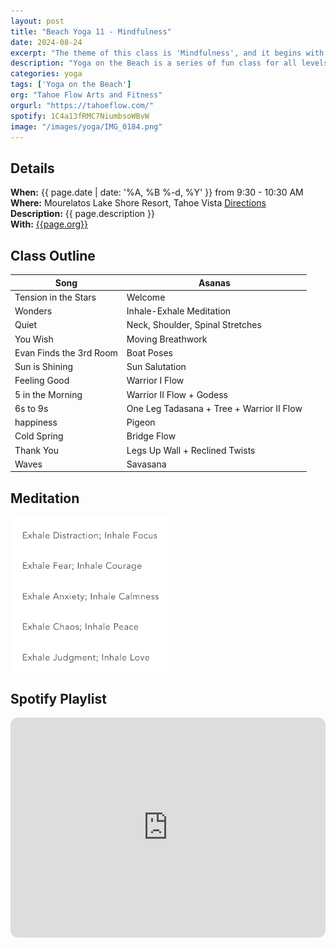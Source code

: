 ```yaml
---
layout: post
title: "Beach Yoga 11 - Mindfulness"
date: 2024-08-24
excerpt: "The theme of this class is 'Mindfulness', and it begins with an inhale-exhale meditation. Because was 45° outside and raining, the class was moved indoors to a beautiful living room with 180° window views of the beach."
description: "Yoga on the Beach is a series of fun class for all levels and ages with flowing poses and breathwork to build stability, flexibility, and mindfulness. These classes will follow an arc of opening awareness, warm-up stretch, balancing poses, inversions, grounding poses, and relaxation." 
categories: yoga
tags: ['Yoga on the Beach']
org: "Tahoe Flow Arts and Fitness"
orgurl: "https://tahoeflow.com/"
spotify: 1C4a13fRMC7NiumbsoWBvW
image: "/images/yoga/IMG_0184.png" 
---
```



## Details

**When:** {{ page.date | date: '%A, %B %-d, %Y' }} from 9:30 - 10:30 AM   
**Where:** Mourelatos Lake Shore Resort, Tahoe Vista [Directions](https://www.google.com/maps/dir//6834+N+Lake+Blvd,+Tahoe+Vista,+CA+96148/@39.239939,-120.1344659,12z/data=!4m8!4m7!1m0!1m5!1m1!1s0x809964b0ff6493a3:0x7579cace84dcb8f8!2m2!1d-120.052065!2d39.239968?entry=ttu)   
**Description:** {{ page.description }}      
**With:** [{{page.org}}]({{page.orgurl}})

## Class Outline

Song | Asanas   
---- | ----
Tension in the Stars | Welcome 
Wonders | Inhale-Exhale Meditation
Quiet |  Neck, Shoulder, Spinal Stretches 
You Wish | Moving Breathwork
Evan Finds the 3rd Room | Boat Poses
Sun is Shining | Sun Salutation
Feeling Good | Warrior I Flow
5 in the Morning | Warrior II Flow + Godess
6s to 9s | One Leg Tadasana + Tree + Warrior II Flow
happiness | Pigeon
Cold Spring | Bridge Flow
Thank You | Legs Up Wall + Reclined Twists
Waves | Savasana

## Meditation

<img src="/images/yoga/inhaleexhale.png" alt="review" width="50%" align="center"/>


## Spotify Playlist

<iframe style="border-radius:12px" src="https://open.spotify.com/embed/playlist/{{ page.spotify }}?utm_source=generator" width="100%" height="352" frameBorder="0" allowfullscreen="" allow="autoplay; clipboard-write; encrypted-media; fullscreen; picture-in-picture" loading="lazy"></iframe>  



